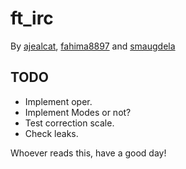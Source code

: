 # ft_irc
By [ajealcat](https://github.com/ajealcat), [fahima8897](https://github.com/fahima8897) and [smaugdela](https://github.com/smaugdela)

## TODO
- Implement oper.
- Implement Modes or not?
- Test correction scale.
- Check leaks.

Whoever reads this, have a good day!
